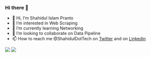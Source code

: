 ### Hi there 👋

- 👋 Hi, I’m Shahidul Islam Pranto
- 👀 I’m interested in Web Scraping
- 🌱 I’m currently learning Networking
- 💞️ I’m looking to collaborate on Data Pipeline
- 📫 How to reach me @ShahidulDotTech on [Twitter](https://twitter.com/ShahidulDotTech) and on [Linkedin](https://www.linkedin.com/in/shahidul-islam-pranto/)

<img src="https://github-readme-stats.vercel.app/api?username=shahiduldottech&&show_icons=true&title_color=ffffff&icon_color=bb2acf&text_color=daf7dc&bg_color=151515">
<img src="https://data.typeracer.com/misc/badge?user=prantoislam321">

<!--
**ShahidulDotTech/ShahidulDotTech** is a ✨ _special_ ✨ repository because its `README.md` (this file) appears on your GitHub profile.

Here are some ideas to get you started:

- 🔭 I’m currently working on ...
- 🌱 I’m currently learning ...
- 👯 I’m looking to collaborate on ...
- 🤔 I’m looking for help with ...
- 💬 Ask me about ...
- 📫 How to reach me: ...
- 😄 Pronouns: ...
- ⚡ Fun fact: ...
-->

